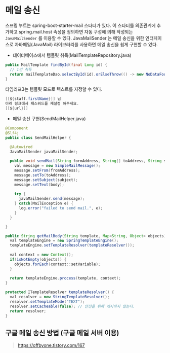 # 메일 송신

스프링 부트는 spring-boot-starter-mail 스타터가 있다. 이 스타터를 의존관계에 추가하고 spring.mail.host 속성을 정의하면 자동 구성에 의해 작성되는 `JavaMailSender` 를 이용할 수 있다.
JavaMailSender 는 메일 송신을 위한 인터페이스로 자바메일(JavaMail) 라이브러리를 사용하면 메일 송신을 쉽게 구현할 수 있다.

- 데이터베이스에서 템플릿 취득(MailTemplateRepository.java)

```java
public MailTemplate findById(final Long id) {
  // 1건 취득
  return mailTemplateDao.selectById(id).orElseThrow(() -> new NoDataFoundException("mailTemplate_id=" + id + " 의 데이터가 없습니다."));
}
```

타임리프3는 템플릿 모드로 텍스트를 지정할 수 있다.

```java
[[${staff.firstName}]] 님
아래 링크에서 패스워드를 재설정 해주세요.
[[${url}]]
```

- 메일 송신 구현(SendMailHelper.java)

```java
@Component
@Slf4j
public class SendMailHelper {

  @Autowired
  JavaMailSender javaMailSender;
  
  public void sendMail(String formAddress, String[] toAddress, String subject, String body) {
    val message = new SimpleMailMessage();
    message.setFrom(fromAddress);
    message.setTo(toAddress);
    message.setSubject(subject);
    message.setText(body);
    
    try {
      javaMailSender.send(message);
    } catch(MailException e) {
      log.error("failed to send mail.", e);
    }
  }

}

public String getMailBody(String template, Map<String, Object> objects) {
  val templateEngine = new SpringTemplateEngine();
  templateEngine.setTemplateResolver(templateResolver());
  
  val context = new Context();
  if(isNotEmpty(objects)) {
    objects.forEach(context::setVariable);
  }
  
  return templateEngine.process(template, context);
}

protected ITemplateResolver templateResolver() {
  val resolver = new StringTemplateResolver();
  resolver.setTemplateMode("TEXT");
  resolver.setCacheable(false); // 안전을 위해 캐시하지 않는다.
  return resolver;
}
```

## 구글 메일 송신 방법 (구글 메일 서버 이용)

> https://offbyone.tistory.com/167
